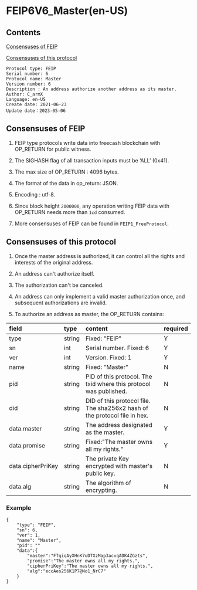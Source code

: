 # FEIP6V6_Master(en-US)

## Contents

[Consensuses of FEIP](#consensuses-of-feip)

[Consensuses of this protocol](#consensuses-of-this-protocol)


```
Protocol type: FEIP
Serial number: 6
Protocol name: Master
Version number: 6
Description : An address authorize another address as its master.
Author: C_armX
Language: en-US
Create date: 2021-06-23
Update date：2023-05-06

```

## Consensuses of FEIP

1. FEIP type protocols write data into freecash blockchain with OP_RETURN for public witness.

2. The SIGHASH flag of all transaction inputs must be ‘ALL’ (0x41).

3. The max size of OP_RETURN : 4096 bytes.

4. The format of the data in op_return: JSON.

5. Encoding : utf-8.

6. Since block height `2000000`, any operation writing FEIP data with OP_RETURN needs more than `1cd` consumed.

7. More consensuses of FEIP can be found in `FEIP1_FreeProtocol`.

## Consensuses of this protocol

1. Once the master address is authorized, it can control all the rights and interests of the original address.

2. An address can't authorize itself.

3. The authorization can't be canceled.

4. An address can only implement a valid master authorization once, and subsequent authorizations are invalid.

5. To authorize an address as master, the OP_RETURN contains:

| field             | type   | content                                                                   | required |
|:------------------|:-------|:--------------------------------------------------------------------------|:---------|
| type              | string | Fixed: "FEIP"                                                             | Y        |
| sn                | int    | Serial number. Fixed: 6                                                   | Y        |
| ver               | int    | Version. Fixed: 1                                                         | Y        |
| name              | string | Fixed: "Master"                                                           | N        |
| pid               | string | PID of this protocol. The txid where this protocol was published.         | N        |
| did               | string | DID of this protocol file. The sha256x2 hash of the protocol file in hex. | N        |
| data.master       | string | The address designated as the master.                                     | Y        |
| data.promise      | string | Fixed:"The master owns all my rights."                                    | Y        |
| data.cipherPriKey | string | The private Key encrypted with master's public key.                       | N        |
| data.alg          | string | The algorithm of encrypting.                                              | N        |

### Example

```
{
    "type": "FEIP",
    "sn": 6,
    "ver": 1,
    "name": "Master",
    "pid": ""
    "data":{
        "master":"FTqiqAyXHnK7uDTXzMap3acvqADK4ZGzts",
        "promise":"The master owns all my rights.",
        "cipherPriKey":"The master owns all my rights.",
        "alg":"eccAes256K1P7@No1_NrC7"
    }
}
```